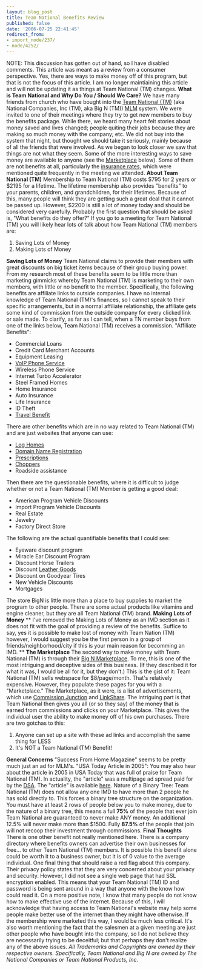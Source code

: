 ```yaml
---
layout: blog_post
title: Team National Benefits Review
published: false
date: '2006-07-25 22:41:45'
redirect_from:
- import_node/237/
- node/4252/
---
```


NOTE: This discussion has gotten out of hand, so I have disabled comments. This article was meant as a review from a consumer perspective. Yes, there are ways to make money off of this program, but that is not the focus of this article. I am no longer maintiaining this article and will not be updating it as things at Team National (TM) changes. **What is Team National and Why Do You / Should We Care?** We have many friends from church who have bought into the [Team National (TM)](http://bign.com) (aka National Companies, Inc (TM), aka Big N (TM)) [MLM](http://en.wikipedia.org/wiki/Multi-level_marketing) system. We were invited to one of their meetings where they try to get new members to buy the benefits package. While there, we heard many heart felt stories about money saved and lives changed; people quiting their jobs because they are making so much money with the company; etc. We did not buy into the system that night, but thought we should take it seriously, mainly because of all the friends that were involved. As we began to look closer we saw that things are not what they seem. Some of the more interesting ways to save money are available to anyone (see the [Marketplace](#marketplace) below). Some of them are not benefits at all, particularly the [insurance rates](#autoinsurance), which were mentioned quite frequently in the meeting we attended. **About Team National (TM)** Membership to Team National (TM) costs $795 for 2 years or $2195 for a lifetime. The lifetime membership also provides "benefits" to your parents, children, and grandchildren, for their lifetimes. Because of this, many people will think they are getting such a great deal that it cannot be passed up. However, $2200 is still a lot of money today and should be considered very carefully. Probably the first question that should be asked is, "What benefits do they offer?" If you go to a meeting for Team National (TM) you will likely hear lots of talk about how Team National (TM) members are:

1.  Saving Lots of Money
2.  Making Lots of Money

**Saving Lots of Money** Team National claims to provide their members with great discounts on big ticket items because of their group buying power. From my research most of these benefits seem to be little more than marketing gimmicks whereby Team National (TM) is marketing to their own members, with little or no benefit to the member. Specifically, the following benefits are affiliate links to outside companies. I have no internal knowledge of Team National (TM)'s finances, so I cannot speak to their specific arrangements, but in a normal affiliate relationship, the affiliate gets some kind of commission from the outside company for every clicked link or sale made. To clarify, as far as I can tell, when a TN member buys from one of the links below, Team National (TM) receives a commission. "Affiliate Benefits":

-   Commercial Loans
-   Credit Card Merchant Accounts
-   Equipment Leasing
-   [VoIP Phone Service](http://www.teamtalk.us/)
-   Wireless Phone Service
-   Internet Turbo Accelerator
-   Steel Framed Homes
-   Home Insurance
-   Auto Insurance
-   Life Insurance
-   ID Theft
-   [Travel Benefit](http://nc.tripforce.com/travel/arc.cfm?tab=a)

There are other benefits which are in no way related to Team National (TM) and are just websites that anyone can use:

-   [Log Homes](http://www.amlhs.com/index_permit.html)
-   [Domain Name Registration](http://www.discountdomainsplus.com/)
-   [Prescriptions](http://www.prescriptionsforus.com/)
-   [Choppers](http://www.tntchoppers.net/)
-   Roadside assistance

Then there are the questionable benefits, where it is difficult to judge whether or not a Team National (TM) Member is getting a good deal:

-   American Program Vehicle Discounts
-   Import Program Vehicle Discounts
-   Real Estate
-   Jewelry
-   Factory Direct Store

The following are the actual quantifiable benefits that I could see:

-   Eyeware discount program
-   Miracle Ear Discount Program
-   Discount Horse Trailers
-   Discount [Leather Goods](http://www.pbleathers.com/scripts/teamnational.php)
-   Discount on Goodyear Tires
-   New Vehicle Discounts
-   Mortgages

The store BigN is little more than a place to buy supplies to market the program to other people. There are some actual products like vitamins and engine cleaner, but they are all Team National (TM) brand. **Making Lots of Money** \*\* I've removed the Making Lots of Money as an IMD section as it does not fit with the goal of providing a review of the benefits. Suffice to say, yes it is possible to make lost of money with Team Nation (TM) however, I would suggest you be the first person in a group of friends/neighborhood/city if this is your main reason for becomming an IMD. \*\* **The Marketplace** The second way to make money with Team National (TM) is through their [Big N Marketplace](http://www.bign.com/marketplace/default.asp). To me, this is one of the most intriguing and deceptive sides of this business. (If they described it for what it was, I would be all for it, but they don't.) This is the gist of it: Team National (TM) sells webspace for $8/page/month. That's relatively expensive. However, they populate these pages for you with a "Marketplace." The Marketplace, as it were, is a list of advertisements, which use [Commission Junction](http://cj.com) and [LinkShare](http://www.linkshare.com). The intriguing part is that Team National then gives you all (or so they say) of the money that is earned from commissions and clicks on your Marketplace. This gives the individual user the ability to make money off of his own purchases. There are two gotchas to this:

1.  Anyone can set up a site with these ad links and accomplish the same thing for LESS
2.  It's NOT a Team National (TM) Benefit!

**General Concerns** "Success From Home Magazine" seems to be pretty much just an ad for MLM's. "USA Today Article in 2005": You may also hear about the article in 2005 in USA Today that was full of praise for Team National (TM). In actuality, the "article" was a multipage ad spread paid for by the [DSA](http://www.dsa.org). The "article" is available [here](http://www.dsa.org/press/press_releases/index.cfm?fuseaction=show_release&Document_id=577). Nature of a Binary Tree: Team National (TM) does not allow any one IMD to have more than 2 people he has sold directly to. This forces a binary tree structure on the organization. You must have at least 2 rows of people below you to make money, due to the nature of a binary tree, this means a full **75%** of the people that ever join Team National are guaranteed to never make ANY money. An additional 12.5% will never make more than $1500. Fully **87.5%** of the people that join will not recoop their investment through commissions. **Final Thoughts** There is one other benefit not really mentioned here. There is a company directory where benefits owners can advertise their own businesses for free... to other Team National (TM) members. It is possible this benefit alone could be worth it to a business owner, but it is of 0 value to the average individual. One final thing that should raise a red flag about this company. Their privacy policy states that they are very concerned about your privacy and security. However, I did not see a single web page that had SSL encryption enabled. This means that your Team National (TM) ID and password is being sent around in a way that anyone with the know how could read it. On a more positive note, I know that many people do not know how to make effective use of the internet. Because of this, I will acknowledge that having access to Team National's website may help some people make better use of the internet than they might have otherwise. If the membership were marketed this way, I would be much less critical. It's also worth mentioning the fact that the salesmen at a given meeting are just other people who have bought into the company, so I do not believe they are necessarily trying to be deceitful; but that perhaps they don't realize any of the above issues.
 *All Trademarks and Copyrights are owned by their respective owners. Specifically, Team National and Big N are owned by The National Companies or Team National Products, Inc.*
